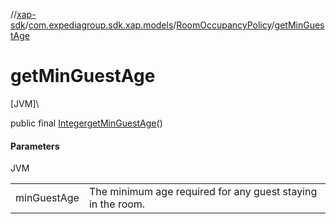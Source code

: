 //[xap-sdk](../../../index.md)/[com.expediagroup.sdk.xap.models](../index.md)/[RoomOccupancyPolicy](index.md)/[getMinGuestAge](get-min-guest-age.md)

# getMinGuestAge

[JVM]\

public final [Integer](https://docs.oracle.com/javase/8/docs/api/java/lang/Integer.html)[getMinGuestAge](get-min-guest-age.md)()

#### Parameters

JVM

| | |
|---|---|
| minGuestAge | The minimum age required for any guest staying in the room. |
